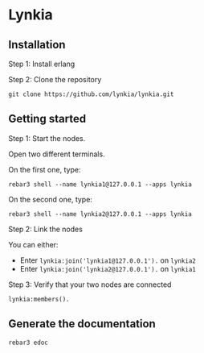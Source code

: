 # Lynkia

## Installation

Step 1: Install erlang

Step 2: Clone the repository

```
git clone https://github.com/lynkia/lynkia.git
```

## Getting started

Step 1: Start the nodes.

Open two different terminals.

On the first one, type:

`rebar3 shell --name lynkia1@127.0.0.1 --apps lynkia`

On the second one, type:

`rebar3 shell --name lynkia2@127.0.0.1 --apps lynkia`

Step 2: Link the nodes

You can either:

- Enter `lynkia:join('lynkia1@127.0.0.1').` on `lynkia2`
- Enter `lynkia:join('lynkia2@127.0.0.1').` on `lynkia1`

Step 3: Verify that your two nodes are connected

`lynkia:members().`

## Generate the documentation

```
rebar3 edoc
```